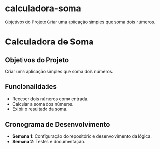 # calculadora-soma
Objetivos do Projeto Criar uma aplicação simples que soma dois números.
# Calculadora de Soma

## Objetivos do Projeto
Criar uma aplicação simples que soma dois números.

## Funcionalidades
- Receber dois números como entrada.
- Calcular a soma dos números.
- Exibir o resultado da soma.

## Cronograma de Desenvolvimento
- **Semana 1**: Configuração do repositório e desenvolvimento da lógica.
- **Semana 2**: Testes e documentação.
